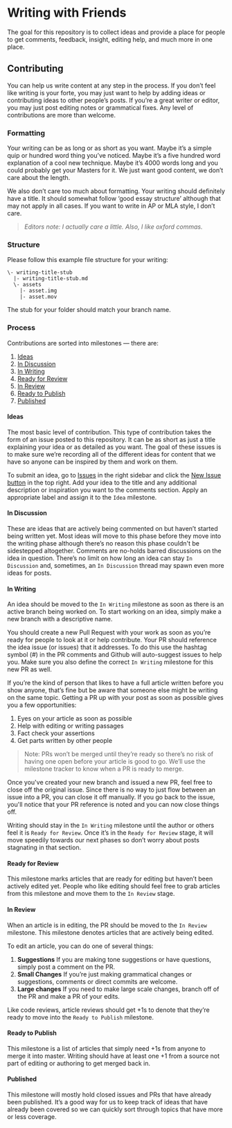 # Writing with Friends

The goal for this repository is to collect ideas and provide a place for people to get comments, feedback, insight, editing help, and much more in one place.

## Contributing

You can help us write content at any step in the process. If you don’t feel like writing is your forte, you may just want to help by adding ideas or contributing ideas to other people’s posts. If you’re a great writer or editor, you may just post editing notes or grammatical fixes. Any level of contributions are more than welcome.

### Formatting

Your writing can be as long or as short as you want. Maybe it’s a simple quip or hundred word thing you’ve noticed. Maybe it’s a five hundred word explanation of a cool new technique. Maybe it’s 4000 words long and you could probably get your Masters for it. We just want good content, we don’t care about the length.

We also don’t care too much about formatting. Your writing should definitely have a title. It should somewhat follow ‘good essay structure’ although that may not apply in all cases. If you want to write in AP or MLA style, I don’t care.

> _Editors note: I actually care a little. Also, I like oxford commas._

### Structure

Please follow this example file structure for your writing:

```
\- writing-title-stub
  |- writing-title-stub.md
  \- assets
    |- asset.img
    |- asset.mov
```

The stub for your folder should match your branch name.

### Process

Contributions are sorted into milestones — there are:

1. [Ideas](#ideas)
1. [In Discussion](#in-discussion)
1. [In Writing](#in-writing)
1. [Ready for Review](#ready-for-review)
1. [In Review](#in-review)
1. [Ready to Publish](#ready-to-publish)
1. [Published](#published)

#### Ideas

The most basic level of contribution. This type of contribution takes the form of an issue posted to this repository. It can be as short as just a title explaining your idea or as detailed as you want. The goal of these issues is to make sure we’re recording all of the different ideas for content that we have so anyone can be inspired by them and work on them.

To submit an idea, go to [Issues](https://github.com/mobify/writing/issues?state=open) in the right sidebar and click the [New Issue button](https://github.com/mobify/writing/issues/new) in the top right. Add your idea to the title and any additional description or inspiration you want to the comments section. Apply an appropriate label and assign it to the `Idea` milestone.

#### In Discussion

These are ideas that are actively being commented on but haven’t started being written yet. Most ideas will move to this phase before they move into the writing phase although there’s no reason this phase couldn't be sidestepped altogether. Comments are no-holds barred discussions on the idea in question. There’s no limit on how long an idea can stay `In Discussion` and, sometimes, an `In Discussion` thread may spawn even more ideas for posts.

#### In Writing

An idea should be moved to the `In Writing` milestone as soon as there is an active branch being worked on. To start working on an idea, simply make a new branch with a descriptive name.

You should create a new Pull Request with your work as soon as you’re ready for people to look at it or help contribute. Your PR should reference the idea issue (or issues) that it addresses. To do this use the hashtag symbol (#) in the PR comments and Github will auto-suggest issues to help you. Make sure you also define the correct `In Writing` milestone for this new PR as well.

If you’re the kind of person that likes to have a full article written before you show anyone, that’s fine but be aware that someone else might be writing on the same topic. Getting a PR up with your post as soon as possible gives you a few opportunities:

1. Eyes on your article as soon as possible
1. Help with editing or writing passages
1. Fact check your assertions
1. Get parts written by other people

> Note: PRs won’t be merged until they’re ready so there’s no risk of having one open before your article is good to go. We’ll use the milestone tracker to know when a PR is ready to merge.

Once you've created your new branch and issued a new PR, feel free to close off the original issue. Since there is no way to just flow between an issue into a PR, you can close it off manually. If you go back to the issue, you'll notice that your PR reference is noted and you can now close things off.

Writing should stay in the `In Writing` milestone until the author or others feel it is `Ready for Review`. Once it’s in the `Ready for Review` stage, it will move speedily towards our next phases so don’t worry about posts stagnating in that section.

#### Ready for Review

This milestone marks articles that are ready for editing but haven’t been actively edited yet. People who like editing should feel free to grab articles from this milestone and move them to the `In Review` stage.

#### In Review

When an article is in editing, the PR should be moved to the `In Review` milestone. This milestone denotes articles that are actively being edited.

To edit an article, you can do one of several things:

1. **Suggestions** If you are making tone suggestions or have questions, simply post a comment on the PR.
1. **Small Changes** If you’re just making grammatical changes or suggestions, comments or direct commits are welcome.
1. **Large changes** If you need to make large scale changes, branch off of the PR and make a PR of your edits.

Like code reviews, article reviews should get +1s to denote that they’re ready to move into the `Ready to Publish` milestone.

#### Ready to Publish

This milestone is a list of articles that simply need +1s from anyone to merge it into master. Writing should have at least one +1 from a source not part of editing or authoring to get merged back in.

#### Published

This milestone will mostly hold closed issues and PRs that have already been published. It’s a good way for us to keep track of ideas that have already been covered so we can quickly sort through topics that have more or less coverage.
